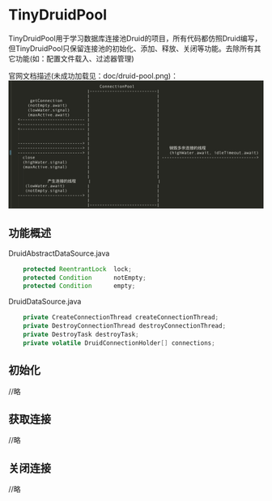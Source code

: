 # TinyDruidPool
TinyDruidPool用于学习数据库连接池Druid的项目，所有代码都仿照Druid编写，但TinyDruidPool只保留连接池的初始化、添加、释放、关闭等功能。去除所有其它功能(如：配置文件载入、过滤器管理)

官网文档描述(未成功加载见：doc/druid-pool.png)：
![](doc/druid-pool.png)

## 功能概述
DruidAbstractDataSource.java

```java
    protected ReentrantLock  lock;
    protected Condition      notEmpty;
    protected Condition      empty;
```
DruidDataSource.java

```java
    private CreateConnectionThread createConnectionThread;
    private DestroyConnectionThread destroyConnectionThread;
    private DestroyTask destroyTask;
    private volatile DruidConnectionHolder[] connections;
```

## 初始化
//略
## 获取连接
//略
## 关闭连接
//略